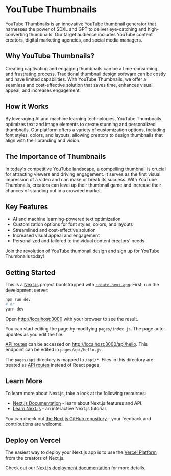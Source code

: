 YouTube Thumbnails
==================

YouTube Thumbnails is an innovative YouTube thumbnail generator that harnesses the power of SDXL and GPT to deliver eye-catching and high-converting thumbnails. Our target audience includes YouTube content creators, digital marketing agencies, and social media managers.

Why YouTube Thumbnails?
-----------------------

Creating captivating and engaging thumbnails can be a time-consuming and frustrating process. Traditional thumbnail design software can be costly and have limited capabilities. With YouTube Thumbnails, we offer a seamless and cost-effective solution that saves time, enhances visual appeal, and increases engagement.

How it Works
------------

By leveraging AI and machine learning technologies, YouTube Thumbnails optimizes text and image elements to create stunning and personalized thumbnails. Our platform offers a variety of customization options, including font styles, colors, and layouts, allowing creators to design thumbnails that align with their branding and vision.

The Importance of Thumbnails
----------------------------

In today's competitive YouTube landscape, a compelling thumbnail is crucial for attracting viewers and driving engagement. It serves as the first visual impression of a video and can make or break its success. With YouTube Thumbnails, creators can level up their thumbnail game and increase their chances of standing out in a crowded market.

Key Features
------------

-   AI and machine learning-powered text optimization
-   Customization options for font styles, colors, and layouts
-   Streamlined and cost-effective solution
-   Increased visual appeal and engagement
-   Personalized and tailored to individual content creators' needs

Join the revolution of YouTube thumbnail design and sign up for YouTube Thumbnails today!

## Getting Started
This is a [Next.js](https://nextjs.org/) project bootstrapped with [`create-next-app`](https://github.com/vercel/next.js/tree/canary/packages/create-next-app).
First, run the development server:

```bash
npm run dev
# or
yarn dev
```

Open [http://localhost:3000](http://localhost:3000) with your browser to see the result.

You can start editing the page by modifying `pages/index.js`. The page auto-updates as you edit the file.

[API routes](https://nextjs.org/docs/api-routes/introduction) can be accessed on [http://localhost:3000/api/hello](http://localhost:3000/api/hello). This endpoint can be edited in `pages/api/hello.js`.

The `pages/api` directory is mapped to `/api/*`. Files in this directory are treated as [API routes](https://nextjs.org/docs/api-routes/introduction) instead of React pages.

## Learn More

To learn more about Next.js, take a look at the following resources:

- [Next.js Documentation](https://nextjs.org/docs) - learn about Next.js features and API.
- [Learn Next.js](https://nextjs.org/learn) - an interactive Next.js tutorial.

You can check out [the Next.js GitHub repository](https://github.com/vercel/next.js/) - your feedback and contributions are welcome!

## Deploy on Vercel

The easiest way to deploy your Next.js app is to use the [Vercel Platform](https://vercel.com/new?utm_medium=default-template&filter=next.js&utm_source=create-next-app&utm_campaign=create-next-app-readme) from the creators of Next.js.

Check out our [Next.js deployment documentation](https://nextjs.org/docs/deployment) for more details.
